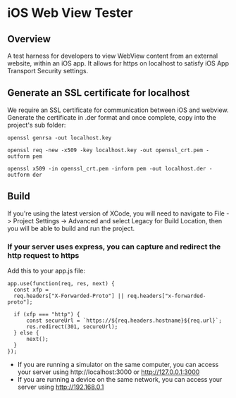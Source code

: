 #  iOS Web View Tester

## Overview
A test harness for developers to view WebView content from an external website, within an iOS app.
It allows for https on localhost to satisfy iOS App Transport Security settings.


## Generate an SSL certificate for localhost
We require an SSL certificate for communication between iOS and webview.
Generate the certificate in .der format and once complete, copy into the project's sub folder:
```
openssl genrsa -out localhost.key 

openssl req -new -x509 -key localhost.key -out openssl_crt.pem -outform pem 

openssl x509 -in openssl_crt.pem -inform pem -out localhost.der -outform der
```

## Build
If you're using the latest version of XCode, you will need to navigate to File -> Project Settings -> Advanced and select Legacy for Build Location, then you will be able to build and run the project.

### If your server uses express, you can capture and redirect the http request to https
Add this to your app.js file:
```
app.use(function(req, res, next) {
  const xfp =
  req.headers["X-Forwarded-Proto"] || req.headers["x-forwarded-proto"];

  if (xfp === "http") {
      const secureUrl = `https://${req.headers.hostname}${req.url}`;
      res.redirect(301, secureUrl);
  } else {
      next();
  }
});
```
* If you are running a simulator on the same computer, you can access your server using http://localhost:3000 or http://127.0.0.1:3000
* If you are running a device on the same network, you can access your server using http://192.168.0.1
